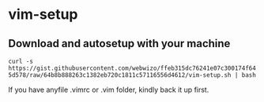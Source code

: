 # vim-setup

## Download and autosetup with your machine
```curl -s https://gist.githubusercontent.com/webwizo/ffeb315dc76241e07c300174f645d578/raw/64b8b888263c1382eb720c1811c57116556d4612/vim-setup.sh | bash```

If you have anyfile .vimrc or .vim folder, kindly back it up first.
